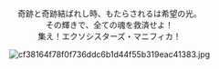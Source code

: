 <center>奇跡と奇跡結ばれし時、もたらされるは希望の光。

<center>その輝きで、全ての魂を救済せよ！

<center>集え！エクソシスターズ・マニフィカ！

![cf38164f78f0f736ddc6b1d44f55b319eac41383.jpg](https://s2.loli.net/2022/07/15/oKpxBZACYimbgGE.jpg)

